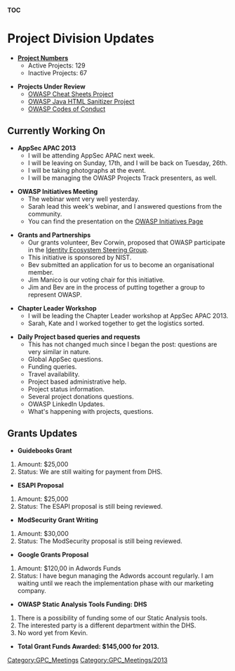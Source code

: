 __TOC__

# Project Division Updates

  - **[Project
    Numbers](https://docs.google.com/a/owasp.org/spreadsheet/ccc?key=0AllOCxlYdf1AdFdaYXJ6SDFXNXBaemNwbnNHN3N5RVE#gid=16)**
      - Active Projects: 129
      - Inactive Projects: 67

<!-- end list -->

  - **Projects Under Review**
      - [OWASP Cheat Sheets
        Project](https://www.owasp.org/index.php/Cheat_Sheets)
      - [OWASP Java HTML Sanitizer
        Project](https://www.owasp.org/index.php/OWASP_Java_HTML_Sanitizer_Project)
      - [OWASP Codes of
        Conduct](https://www.owasp.org/index.php/OWASP_Codes_of_Conduct)

## Currently Working On

  - **AppSec APAC 2013**
      - I will be attending AppSec APAC next week.
      - I will be leaving on Sunday, 17th, and I will be back on
        Tuesday, 26th.
      - I will be taking photographs at the event.
      - I will be managing the OWASP Projects Track presenters, as well.

<!-- end list -->

  - **OWASP Initiatives Meeting**
      - The webinar went very well yesterday.
      - Sarah lead this week's webinar, and I answered questions from
        the community.
      - You can find the presentation on the [OWASP Initiatives
        Page](https://www.owasp.org/index.php/OWASP_Initiatives_Global_Strategic_Focus)

<!-- end list -->

  - **Grants and Partnerships**
      - Our grants volunteer, Bev Corwin, proposed that OWASP
        participate in the [Identity Ecosystem Steering
        Group](http://www.idecosystem.org/page/nstic-timeline-and-documents).
      - This initiative is sponsored by NIST.
      - Bev submitted an application for us to become an organisational
        member.
      - Jim Manico is our voting chair for this initiative.
      - Jim and Bev are in the process of putting together a group to
        represent OWASP.

<!-- end list -->

  - **Chapter Leader Workshop**
      - I will be leading the Chapter Leader workshop at AppSec APAC
        2013.
      - Sarah, Kate and I worked together to get the logistics sorted.

<!-- end list -->

  - **Daily Project based queries and requests**
      - This has not changed much since I began the post: questions are
        very similar in nature.
      - Global AppSec questions.
      - Funding queries.
      - Travel availability.
      - Project based administrative help.
      - Project status information.
      - Several project donations questions.
      - OWASP LinkedIn Updates.
      - What's happening with projects, questions.

## Grants Updates

  - **Guidebooks Grant**

<!-- end list -->

1.  Amount: $25,000
2.  Status: We are still waiting for payment from DHS.

<!-- end list -->

  - **ESAPI Proposal**

<!-- end list -->

1.  Amount: $25,000
2.  Status: The ESAPI proposal is still being reviewed.

<!-- end list -->

  - **ModSecurity Grant Writing**

<!-- end list -->

1.  Amount: $30,000
2.  Status: The ModSecurity proposal is still being reviewed.

<!-- end list -->

  - **Google Grants Proposal**

<!-- end list -->

1.  Amount: $120,00 in Adwords Funds
2.  Status: I have begun managing the Adwords account regularly. I am
    waiting until we reach the implementation phase with our marketing
    company.

<!-- end list -->

  - **OWASP Static Analysis Tools Funding: DHS**

<!-- end list -->

1.  There is a possibility of funding some of our Static Analysis tools.
2.  The interested party is a different department within the DHS.
3.  No word yet from Kevin.

<!-- end list -->

  - **Total Grant Funds Awarded: $145,000 for 2013.**

[Category:GPC_Meetings](Category:GPC_Meetings "wikilink")
[Category:GPC_Meetings/2013](Category:GPC_Meetings/2013 "wikilink")